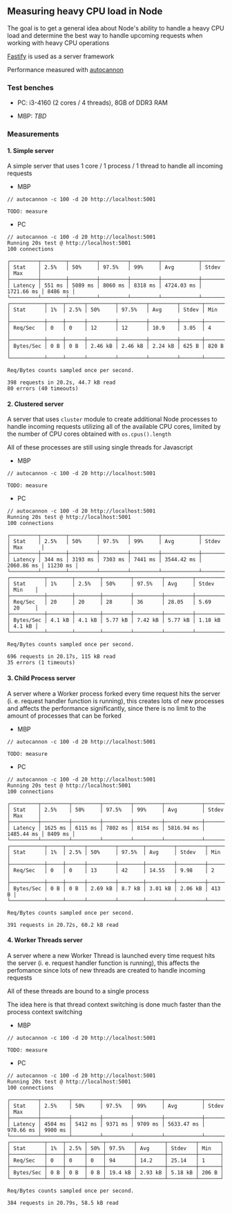 ## Measuring heavy CPU load in Node

The goal is to get a general idea about Node's ability to handle a heavy CPU load and determine the best way to handle upcoming requests when working with heavy CPU operations

[Fastify](https://www.fastify.io) is used as a server framework

Performance measured with [autocannon](https://www.npmjs.com/package/autocannon)

### Test benches

 - PC: i3-4160 (2 cores / 4 threads), 8GB of DDR3 RAM

 - MBP: *TBD*

### Measurements

#### 1. Simple server

A simple server that uses 1 core / 1 process / 1 thread to handle all incoming requests

- MBP

```text
// autocannon -c 100 -d 20 http://localhost:5001

TODO: measure
```

- PC

```text
// autocannon -c 100 -d 20 http://localhost:5001
Running 20s test @ http://localhost:5001
100 connections

┌─────────┬────────┬─────────┬─────────┬─────────┬────────────┬────────────┬─────────┐
│ Stat    │ 2.5%   │ 50%     │ 97.5%   │ 99%     │ Avg        │ Stdev      │ Max     │
├─────────┼────────┼─────────┼─────────┼─────────┼────────────┼────────────┼─────────┤
│ Latency │ 551 ms │ 5089 ms │ 8060 ms │ 8318 ms │ 4724.03 ms │ 1721.66 ms │ 8486 ms │
└─────────┴────────┴─────────┴─────────┴─────────┴────────────┴────────────┴─────────┘
┌───────────┬─────┬──────┬─────────┬─────────┬─────────┬───────┬───────┐
│ Stat      │ 1%  │ 2.5% │ 50%     │ 97.5%   │ Avg     │ Stdev │ Min   │
├───────────┼─────┼──────┼─────────┼─────────┼─────────┼───────┼───────┤
│ Req/Sec   │ 0   │ 0    │ 12      │ 12      │ 10.9    │ 3.05  │ 4     │
├───────────┼─────┼──────┼─────────┼─────────┼─────────┼───────┼───────┤
│ Bytes/Sec │ 0 B │ 0 B  │ 2.46 kB │ 2.46 kB │ 2.24 kB │ 625 B │ 820 B │
└───────────┴─────┴──────┴─────────┴─────────┴─────────┴───────┴───────┘

Req/Bytes counts sampled once per second.

398 requests in 20.2s, 44.7 kB read
80 errors (40 timeouts)
```

#### 2. Clustered server

A server that uses `cluster` module to create additional Node processes to handle incoming requests utilizing all of the available CPU cores, limited by the number of CPU cores obtained with `os.cpus().length`

All of these processes are still using single threads for Javascript

- MBP

```text
// autocannon -c 100 -d 20 http://localhost:5001

TODO: measure
```

- PC

```text
// autocannon -c 100 -d 20 http://localhost:5001
Running 20s test @ http://localhost:5001
100 connections

┌─────────┬────────┬─────────┬─────────┬─────────┬────────────┬────────────┬──────────┐
│ Stat    │ 2.5%   │ 50%     │ 97.5%   │ 99%     │ Avg        │ Stdev      │ Max      │
├─────────┼────────┼─────────┼─────────┼─────────┼────────────┼────────────┼──────────┤
│ Latency │ 344 ms │ 3193 ms │ 7303 ms │ 7441 ms │ 3544.42 ms │ 2060.86 ms │ 11230 ms │
└─────────┴────────┴─────────┴─────────┴─────────┴────────────┴────────────┴──────────┘
┌───────────┬────────┬────────┬─────────┬─────────┬─────────┬─────────┬────────┐
│ Stat      │ 1%     │ 2.5%   │ 50%     │ 97.5%   │ Avg     │ Stdev   │ Min    │
├───────────┼────────┼────────┼─────────┼─────────┼─────────┼─────────┼────────┤
│ Req/Sec   │ 20     │ 20     │ 28      │ 36      │ 28.05   │ 5.69    │ 20     │
├───────────┼────────┼────────┼─────────┼─────────┼─────────┼─────────┼────────┤
│ Bytes/Sec │ 4.1 kB │ 4.1 kB │ 5.77 kB │ 7.42 kB │ 5.77 kB │ 1.18 kB │ 4.1 kB │
└───────────┴────────┴────────┴─────────┴─────────┴─────────┴─────────┴────────┘

Req/Bytes counts sampled once per second.

696 requests in 20.17s, 115 kB read
35 errors (1 timeouts)
```

#### 3. Child Process server

A server where a Worker process forked every time request hits the server (i. e. request handler function is running), this creates lots of new processes and affects the performance significantly, since there is no limit to the amount of processes that can be forked

- MBP

```text
// autocannon -c 100 -d 20 http://localhost:5001

TODO: measure
```

- PC

```text
// autocannon -c 100 -d 20 http://localhost:5001
Running 20s test @ http://localhost:5001
100 connections

┌─────────┬─────────┬─────────┬─────────┬─────────┬────────────┬────────────┬─────────┐
│ Stat    │ 2.5%    │ 50%     │ 97.5%   │ 99%     │ Avg        │ Stdev      │ Max     │
├─────────┼─────────┼─────────┼─────────┼─────────┼────────────┼────────────┼─────────┤
│ Latency │ 1625 ms │ 6115 ms │ 7802 ms │ 8154 ms │ 5816.94 ms │ 1485.44 ms │ 8409 ms │
└─────────┴─────────┴─────────┴─────────┴─────────┴────────────┴────────────┴─────────┘
┌───────────┬─────┬──────┬─────────┬────────┬─────────┬─────────┬───────┐
│ Stat      │ 1%  │ 2.5% │ 50%     │ 97.5%  │ Avg     │ Stdev   │ Min   │
├───────────┼─────┼──────┼─────────┼────────┼─────────┼─────────┼───────┤
│ Req/Sec   │ 0   │ 0    │ 13      │ 42     │ 14.55   │ 9.98    │ 2     │
├───────────┼─────┼──────┼─────────┼────────┼─────────┼─────────┼───────┤
│ Bytes/Sec │ 0 B │ 0 B  │ 2.69 kB │ 8.7 kB │ 3.01 kB │ 2.06 kB │ 413 B │
└───────────┴─────┴──────┴─────────┴────────┴─────────┴─────────┴───────┘

Req/Bytes counts sampled once per second.

391 requests in 20.72s, 60.2 kB read
```

#### 4. Worker Threads server

A server where a new Worker Thread is launched every time request hits the server (i. e. request handler function is running), this affects the perfomance since lots of new threads are created to handle incoming requests

All of these threads are bound to a single process

The idea here is that thread context switching is done much faster than the process context switching

- MBP

```text
// autocannon -c 100 -d 20 http://localhost:5001

TODO: measure
```

- PC

```text
// autocannon -c 100 -d 20 http://localhost:5001
Running 20s test @ http://localhost:5001
100 connections

┌─────────┬─────────┬─────────┬─────────┬─────────┬────────────┬───────────┬─────────┐
│ Stat    │ 2.5%    │ 50%     │ 97.5%   │ 99%     │ Avg        │ Stdev     │ Max     │
├─────────┼─────────┼─────────┼─────────┼─────────┼────────────┼───────────┼─────────┤
│ Latency │ 4504 ms │ 5412 ms │ 9371 ms │ 9709 ms │ 5633.47 ms │ 970.66 ms │ 9900 ms │
└─────────┴─────────┴─────────┴─────────┴─────────┴────────────┴───────────┴─────────┘
┌───────────┬─────┬──────┬─────┬─────────┬─────────┬─────────┬───────┐
│ Stat      │ 1%  │ 2.5% │ 50% │ 97.5%   │ Avg     │ Stdev   │ Min   │
├───────────┼─────┼──────┼─────┼─────────┼─────────┼─────────┼───────┤
│ Req/Sec   │ 0   │ 0    │ 0   │ 94      │ 14.2    │ 25.14   │ 1     │
├───────────┼─────┼──────┼─────┼─────────┼─────────┼─────────┼───────┤
│ Bytes/Sec │ 0 B │ 0 B  │ 0 B │ 19.4 kB │ 2.93 kB │ 5.18 kB │ 206 B │
└───────────┴─────┴──────┴─────┴─────────┴─────────┴─────────┴───────┘

Req/Bytes counts sampled once per second.

384 requests in 20.79s, 58.5 kB read
```
